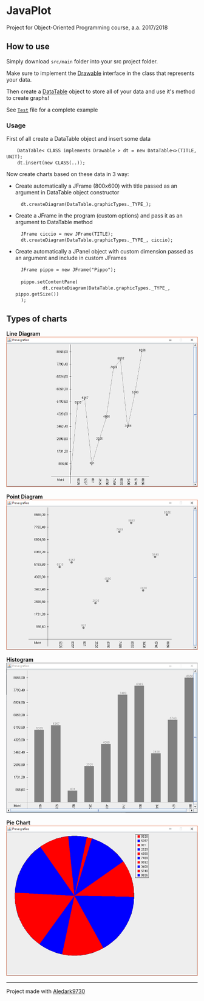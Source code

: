 # JavaPlot
Project for Object-Oriented Programming course, a.a. 2017/2018

## How to use
Simply download `src/main` folder into your src project folder.

Make sure to implement the [Drawable][dr] interface in the class that represents your data.

Then create a [DataTable][dt] object to store all of your data and use it's method to create graphs!


See [`Test`][t] file for a complete example

### Usage
First of all create a DataTable object and insert some data

		DataTable< CLASS implements Drawable > dt = new DataTable<>(TITLE, UNIT);
		dt.insert(new CLASS(..));	

Now create charts based on these data in 3 way:

* Create automatically a JFrame (800x600) with title passed as an argument in DataTable object constructor

		dt.createDiagram(DataTable.graphicTypes._TYPE_);
		
* Create a JFrame in the program (custom options) and pass it as an argument to DataTable method

		JFrame ciccio = new JFrame(TITLE);
        dt.createDiagram(DataTable.graphicTypes._TYPE_, ciccio);
		
* Create automatically a JPanel object with custom dimension passed as an argument and include in custom JFrames

		JFrame pippo = new JFrame("Pippo");

        pippo.setContentPane(
                dt.createDiagram(DataTable.graphicTypes._TYPE_, pippo.getSize())
        );

	
## Types of charts

**Line Diagram**
![Image](imgs/line.png)


**Point Diagram**
![Image](imgs/point.png)


**Histogram**
![Image](imgs/hist.png)


**Pie Chart**
![Image](imgs/pie.png)

---

Project made with [Aledark9730](https://github.com/Aledark9730)

[dr]: src/javaplot/Drawable.java
[dt]: src/javaplot/graphs/DataTable.java
[t]: src/test/Test.java

